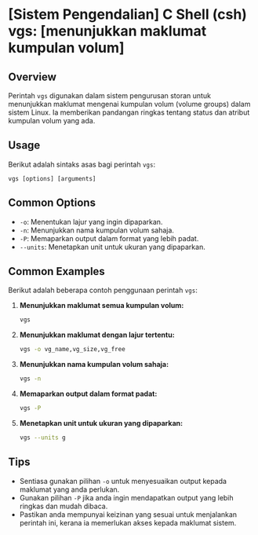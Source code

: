 # [Sistem Pengendalian] C Shell (csh) vgs: [menunjukkan maklumat kumpulan volum]

## Overview
Perintah `vgs` digunakan dalam sistem pengurusan storan untuk menunjukkan maklumat mengenai kumpulan volum (volume groups) dalam sistem Linux. Ia memberikan pandangan ringkas tentang status dan atribut kumpulan volum yang ada.

## Usage
Berikut adalah sintaks asas bagi perintah `vgs`:

```
vgs [options] [arguments]
```

## Common Options
- `-o`: Menentukan lajur yang ingin dipaparkan.
- `-n`: Menunjukkan nama kumpulan volum sahaja.
- `-P`: Memaparkan output dalam format yang lebih padat.
- `--units`: Menetapkan unit untuk ukuran yang dipaparkan.

## Common Examples
Berikut adalah beberapa contoh penggunaan perintah `vgs`:

1. **Menunjukkan maklumat semua kumpulan volum:**
   ```bash
   vgs
   ```

2. **Menunjukkan maklumat dengan lajur tertentu:**
   ```bash
   vgs -o vg_name,vg_size,vg_free
   ```

3. **Menunjukkan nama kumpulan volum sahaja:**
   ```bash
   vgs -n
   ```

4. **Memaparkan output dalam format padat:**
   ```bash
   vgs -P
   ```

5. **Menetapkan unit untuk ukuran yang dipaparkan:**
   ```bash
   vgs --units g
   ```

## Tips
- Sentiasa gunakan pilihan `-o` untuk menyesuaikan output kepada maklumat yang anda perlukan.
- Gunakan pilihan `-P` jika anda ingin mendapatkan output yang lebih ringkas dan mudah dibaca.
- Pastikan anda mempunyai keizinan yang sesuai untuk menjalankan perintah ini, kerana ia memerlukan akses kepada maklumat sistem.